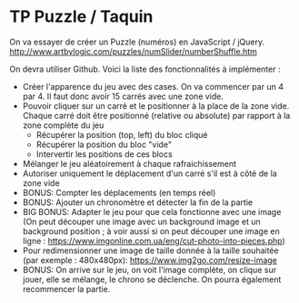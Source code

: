 # TP Puzzle / Taquin

On va essayer de créer un Puzzle (numéros) en JavaScript / jQuery.
http://www.artbylogic.com/puzzles/numSlider/numberShuffle.htm

On devra utiliser Github. Voici la liste des fonctionnalités à implémenter :

- Créer l'apparence du jeu avec des cases. On va commencer par un 4 par 4. Il faut donc avoir 15 carrés avec une zone vide.
- Pouvoir cliquer sur un carré et le positionner à la place de la zone vide.
  Chaque carré doit être positionné (relative ou absolute) par rapport à la zone complète du jeu
  - Récupérer la position (top, left) du bloc cliqué
  - Récupérer la position du bloc "vide"
  - Intervertir les positions de ces blocs
- Mélanger le jeu aléatoirement à chaque rafraichissement
- Autoriser uniquement le déplacement d'un carré s'il est à côté de la zone vide
- BONUS: Compter les déplacements (en temps réel)
- BONUS: Ajouter un chronomètre et détecter la fin de la partie
- BIG BONUS: Adapter le jeu pour que cela fonctionne avec une image (On peut découper une image avec un background image et un background position ; à voir aussi si on peut découper une image en ligne : https://www.imgonline.com.ua/eng/cut-photo-into-pieces.php)
- Pour redimensionner une image de taille donnée à la taille souhaitée (par exemple : 480x480px): https://www.img2go.com/resize-image
- BONUS: On arrive sur le jeu, on voit l'image complète, on clique sur jouer, elle se mélange, le chrono se déclenche. On pourra également recommencer la partie.